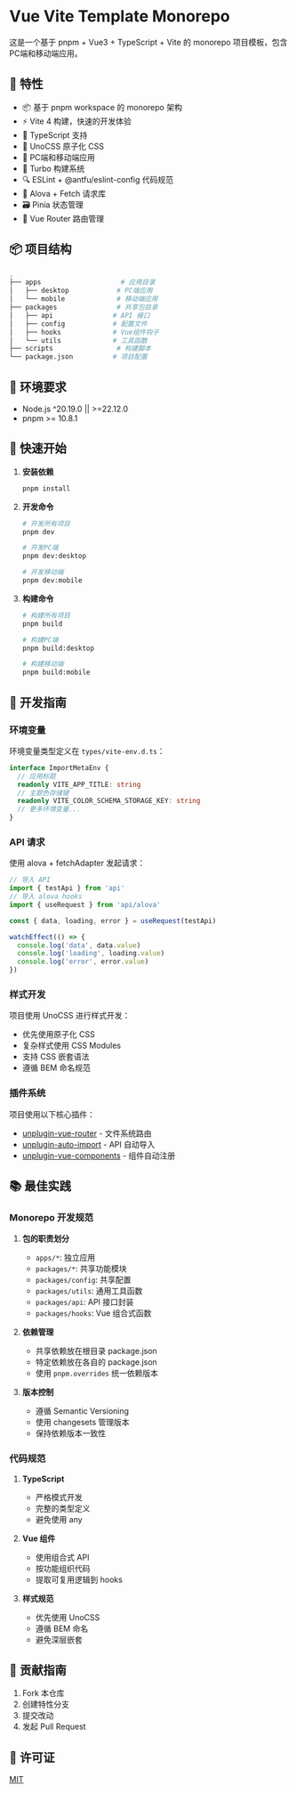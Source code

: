 # Vue Vite Template Monorepo

这是一个基于 pnpm + Vue3 + TypeScript + Vite 的 monorepo 项目模板，包含PC端和移动端应用。

## 🚀 特性

- 📦 基于 pnpm workspace 的 monorepo 架构
- ⚡️ Vite 4 构建，快速的开发体验
- 🎯 TypeScript 支持
- 🎨 UnoCSS 原子化 CSS
- 📱 PC端和移动端应用
- 🔄 Turbo 构建系统
- 🔍 ESLint + @antfu/eslint-config 代码规范
- 📡 Alova + Fetch 请求库
- 🗃️ Pinia 状态管理
- 🎯 Vue Router 路由管理

## 📦 项目结构

```bash
.
├── apps                    # 应用目录
│   ├── desktop            # PC端应用
│   └── mobile             # 移动端应用
├── packages               # 共享包目录
│   ├── api               # API 接口
│   ├── config            # 配置文件
│   ├── hooks             # Vue组件钩子
│   └── utils             # 工具函数
├── scripts                # 构建脚本
└── package.json          # 项目配置
```

## 🔧 环境要求

- Node.js ^20.19.0 || >=22.12.0
- pnpm >= 10.8.1

## 🚀 快速开始

1. **安装依赖**

   ```bash
   pnpm install
   ```

2. **开发命令**

   ```bash
   # 开发所有项目
   pnpm dev

   # 开发PC端
   pnpm dev:desktop

   # 开发移动端
   pnpm dev:mobile
   ```

3. **构建命令**

   ```bash
   # 构建所有项目
   pnpm build

   # 构建PC端
   pnpm build:desktop

   # 构建移动端
   pnpm build:mobile
   ```

## 📝 开发指南

### 环境变量

环境变量类型定义在 `types/vite-env.d.ts`：

```ts
interface ImportMetaEnv {
  // 应用标题
  readonly VITE_APP_TITLE: string
  // 主题色存储键
  readonly VITE_COLOR_SCHEMA_STORAGE_KEY: string
  // 更多环境变量...
}
```

### API 请求

使用 alova + fetchAdapter 发起请求：

```ts
// 导入 API
import { testApi } from 'api'
// 导入 alova hooks
import { useRequest } from 'api/alova'

const { data, loading, error } = useRequest(testApi)

watchEffect(() => {
  console.log('data', data.value)
  console.log('loading', loading.value)
  console.log('error', error.value)
})
```

### 样式开发

项目使用 UnoCSS 进行样式开发：

- 优先使用原子化 CSS
- 复杂样式使用 CSS Modules
- 支持 CSS 嵌套语法
- 遵循 BEM 命名规范

### 插件系统

项目使用以下核心插件：

- [unplugin-vue-router](https://uvr.esm.is/) - 文件系统路由
- [unplugin-auto-import](https://github.com/antfu/unplugin-auto-import) - API 自动导入
- [unplugin-vue-components](https://github.com/antfu/vite-plugin-components) - 组件自动注册

## 📚 最佳实践

### Monorepo 开发规范

1. **包的职责划分**

   - `apps/*`: 独立应用
   - `packages/*`: 共享功能模块
   - `packages/config`: 共享配置
   - `packages/utils`: 通用工具函数
   - `packages/api`: API 接口封装
   - `packages/hooks`: Vue 组合式函数

2. **依赖管理**

   - 共享依赖放在根目录 package.json
   - 特定依赖放在各自的 package.json
   - 使用 `pnpm.overrides` 统一依赖版本

3. **版本控制**
   - 遵循 Semantic Versioning
   - 使用 changesets 管理版本
   - 保持依赖版本一致性

### 代码规范

1. **TypeScript**

   - 严格模式开发
   - 完整的类型定义
   - 避免使用 any

2. **Vue 组件**

   - 使用组合式 API
   - 按功能组织代码
   - 提取可复用逻辑到 hooks

3. **样式规范**
   - 优先使用 UnoCSS
   - 遵循 BEM 命名
   - 避免深层嵌套

## 🤝 贡献指南

1. Fork 本仓库
2. 创建特性分支
3. 提交改动
4. 发起 Pull Request

## 📄 许可证

[MIT](./LICENSE)

